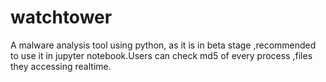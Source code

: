 # watchtower
A malware analysis tool using python, as it is in beta stage ,recommended to use it in jupyter notebook.Users can check md5 of every process ,files they accessing realtime.
